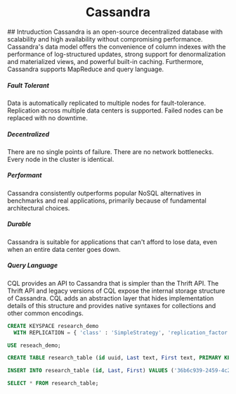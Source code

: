  <h1 align='center'> Cassandra </h1> 
## Intruduction
Cassandra is an open-source decentralized database with scalability and high availability without compromising performance. Cassandra's data model offers the convenience of column indexes with the performance of log-structured updates, strong support for denormalization and materialized views, and powerful built-in caching. Furthermore, Cassandra supports MapReduce and query language. 

##### Fault Tolerant
Data is automatically replicated to multiple nodes for fault-tolerance. Replication across multiple data centers is supported. Failed nodes can be replaced with no downtime.

##### Decentralized
There are no single points of failure. There are no network bottlenecks. Every node in the cluster is identical.

##### Performant
Cassandra consistently outperforms popular NoSQL alternatives in benchmarks and real applications, primarily because of fundamental architectural choices.

##### Durable
Cassandra is suitable for applications that can't afford to lose data, even when an entire data center goes down.

##### Query Language
CQL provides an API to Cassandra that is simpler than the Thrift API. The Thrift API and legacy versions of CQL expose the internal storage structure of Cassandra. CQL adds an abstraction layer that hides implementation details of this structure and provides native syntaxes for collections and other common encodings.

```sql
CREATE KEYSPACE research_demo
  WITH REPLICATION = { 'class' : 'SimpleStrategy', 'replication_factor' : 3 };

USE reseach_demo;

CREATE TABLE research_table (id uuid, Last text, First text, PRIMARY KEY(id));

INSERT INTO research_table (id, Last, First) VALUES ('36b6c939-2459-4c24-a1ed-84269ebcd7a1', 'Anderson', 'Thomas');

SELECT * FROM research_table;
```